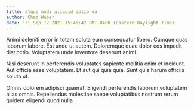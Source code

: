 ```yaml
---
title: atque modi aliquid optio ea
author: Chad Weber
date: Fri Sep 17 2021 15:45:47 GMT-0400 (Eastern Daylight Time)
---
```

Animi deleniti error in totam soluta eum consequatur libero. Cumque quas laborum labore. Est unde ut autem. Doloremque quae dolor eos impedit distinctio. Voluptatem unde inventore deserunt animi.

 Nisi deserunt in perferendis voluptates sapiente mollitia enim et incidunt. Aut officia esse voluptatem. Et aut qui quia quia. Sunt quia harum officiis soluta ut.

 Omnis dolorem adipisci quaerat. Eligendi perferendis laborum voluptatem alias omnis. Repellendus molestiae saepe voluptatibus nostrum rerum quidem eligendi quod nulla.